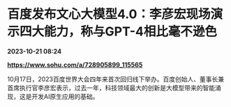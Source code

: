 # 百度发布文心大模型4.0：李彦宏现场演示四大能力，称与GPT-4相比毫不逊色

**2023-10-21 08:24**

**https://www.sohu.com/a/728905899_115565**

10月17日，2023百度世界大会四年来首次回归线下举办。百度创始人、董事长兼首席执行官李彦宏表示，过去一年，科技领域最大的创新是大模型带来的智能涌现，这是开发AI原生应用的基础。